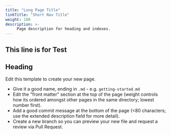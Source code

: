 ```yaml
---
title: "Long Page Title"
linkTitle: "Short Nav Title"
weight: 100
description: >-
     Page description for heading and indexes.
---
```


## This line is for Test
## Heading

Edit this template to create your new page.

* Give it a good name, ending in `.md` - e.g. `getting-started.md`
* Edit the "front matter" section at the top of the page (weight controls how its ordered amongst other pages in the same directory; lowest number first).
* Add a good commit message at the bottom of the page (<80 characters; use the extended description field for more detail).
* Create a new branch so you can preview your new file and request a review via Pull Request.
